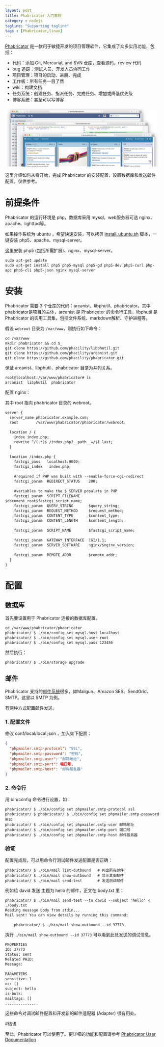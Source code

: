 ```yaml
---
layout: post
title: Phabricator 入门教程
category : nodejs
tagline: "Supporting tagline"
tags : [Phabricator,linux]
---
```


[Phabricator](https://phacility.com/phabricator/) 是一款用于敏捷开发的项目管理软件，它集成了众多实用功能，包括：

* 代码：添加 Git, Mercurial, and SVN 仓库，查看源码，review 代码
* bug 追踪：测试人员、开发人员协同工作
* 项目管理：项目的启动、进展、完成
* 工作板：所有任务一目了然
* wiki：构建文档
* 任务系统：创建任务、指派任务、完成任务、增加或降低优先级
* 博客系统：甚至可以写博客

![phabricator介绍](/images/2017/phabricator_intro.png)



这里介绍如何从零开始，完成 Phabricator 的安装配置，设置数据库和发送邮件配置，仅供参考。

# 前提条件

Phabricator 的运行环境是 php，数据库采用 mysql，web服务器可选 nginx、apache、lighttpd等。

如果操作系统为 ubuntu ，希望快速安装，可以拷贝 [install_ubuntu.sh](https://secure.phabricator.com/source/phabricator/browse/master/scripts/install/install_ubuntu.sh) 脚本，一键安装 php5、apache、mysql-server。

这里安装 php5 (包括所需扩展)、nginx、mysql-server。

```shell
sudo apt-get update
sudo apt-get install php5 php5-mysql php5-gd php5-dev php5-curl php-apc php5-cli php5-json nginx mysql-server
```

# 安装

Phabricator 需要 3 个仓库的代码：arcanist、libphutil、phabricator。其中phabricator是项目的主体，arcanist 是 Phabricator 的命令行工具，libphutil 是Phabricator 的实用工具集，包括文件系统、markdown解析、守护进程等。

假设 `webroot` 目录为 `/var/www`，则执行如下命令：

```shell
cd /var/www
mkdir phabricator && cd $_
git clone https://github.com/phacility/libphutil.git
git clone https://github.com/phacility/arcanist.git
git clone https://github.com/phacility/phabricator.git
```

保证 arcanist、libphutil、phabricator 目录为并列关系。

```shell
root@localhost:/var/www/phabricator# ls
arcanist  libphutil  phabricator
```

配置 nginx：

其中 root 指向 phabricator 目录的 webroot。

```nginx
server {
  server_name phabricator.example.com;
  root        /var/www/phabricator/phabricator/webroot;

  location / {
    index index.php;
    rewrite ^/(.*)$ /index.php?__path__=/$1 last;
  }

  location /index.php {
    fastcgi_pass   localhost:9000;
    fastcgi_index   index.php;

    #required if PHP was built with --enable-force-cgi-redirect
    fastcgi_param  REDIRECT_STATUS    200;

    #variables to make the $_SERVER populate in PHP
    fastcgi_param  SCRIPT_FILENAME    $document_root$fastcgi_script_name;
    fastcgi_param  QUERY_STRING       $query_string;
    fastcgi_param  REQUEST_METHOD     $request_method;
    fastcgi_param  CONTENT_TYPE       $content_type;
    fastcgi_param  CONTENT_LENGTH     $content_length;

    fastcgi_param  SCRIPT_NAME        $fastcgi_script_name;

    fastcgi_param  GATEWAY_INTERFACE  CGI/1.1;
    fastcgi_param  SERVER_SOFTWARE    nginx/$nginx_version;

    fastcgi_param  REMOTE_ADDR        $remote_addr;
  }
}
```

# 配置

## 数据库

首先要设置用于 Phabricator 连接的数据库配置。

```shell
cd /var/www/phabricator/phabricator
phabricator/ $ ./bin/config set mysql.host localhost
phabricator/ $ ./bin/config set mysql.user root
phabricator/ $ ./bin/config set mysql.pass 123456
```

然后执行：

```shell
phabricator/ $ ./bin/storage upgrade
```

## 邮件

Phabricator 支持的[邮件系统](https://secure.phabricator.com/book/phabricator/article/configuring_outbound_email/)很多，如Mailgun、Amazon SES、SendGrid、SMTP。这里以 SMTP 为例。

有两种方式配置邮件发送。

### 1. 配置文件

修改 conf/local/local.json ，加入如下配置：

```json
{
  "phpmailer.smtp-protocol": "SSL",
  "phpmailer.smtp-password": "密码",
  "phpmailer.smtp-user": "邮箱地址",
  "phpmailer.smtp-port": 端口号,
  "phpmailer.smtp-host": "邮件服务器"
}
```

### 2. 命令行

用 bin/config 命令进行设置，如：

```shell
phabricator/ $ ./bin/config set phpmailer.smtp-protocol ssl
phabricator/ $ phabricator/ $ ./bin/config set phpmailer.smtp-password 密码
phabricator/ $ ./bin/config set phpmailer.smtp-user 邮箱地址
phabricator/ $ ./bin/config set phpmailer.smtp-port 端口号
phabricator/ $ ./bin/config set phpmailer.smtp-host 邮件服务器
```

### 验证

配置完成后，可以用命令行测试邮件发送配置是否正确：

```shell
phabricator/ $ ./bin/mail list-outbound   # 列出所有邮件
phabricator/ $ ./bin/mail show-outbound   # 显示某条邮件
phabricator/ $ ./bin/mail send-test       # 发送测试邮件
```

例如给 david 发送 主题为 hello 的邮件，正文在 body.txt 里：

```shell
phabricator/ $ ./bin/mail send-test --to david --subject 'hello' < ./body.txt
Reading message body from stdin...
Mail sent! You can view details by running this command:

    phabricator/ $ ./bin/mail show-outbound --id 37773
```

执行 `./bin/mail show-outbound --id 37773` 可以看到此处发送的调试信息。

```
PROPERTIES
ID: 37773
Status: sent
Related PHID:
Message:

PARAMETERS
sensitive: 1
cc: []
subject: hello
is-bulk:
mailtags: []
...............
```

这些命令对调试邮件配置和开发新的邮件适配器 (Adapter) 很有用处。



#结语

至此，Phabricator 可以使用了。更详细的功能和配置请参考  [Phabricator User Documentation](https://secure.phabricator.com/book/phabricator/)